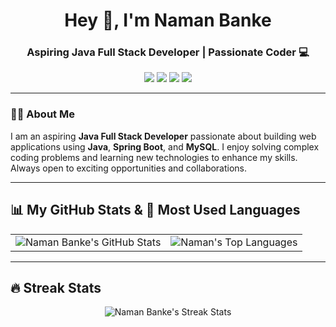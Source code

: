 <h1 align="center">Hey 👋, I'm Naman Banke</h1>
<h3 align="center">Aspiring Java Full Stack Developer | Passionate Coder 💻</h3>

<p align="center">
<a href="https://www.linkedin.com/in/nman_gurjar"><img src="https://img.shields.io/badge/-Naman%20Banke-blue?style=flat-square&logo=Linkedin&logoColor=white"/></a>
<a href="https://github.com/nmangurjar"><img src="https://img.shields.io/badge/-nmangurjar-black?style=flat-square&logo=github"/></a>
<a href="https://instagram.com/nman_gurjar"><img src="https://img.shields.io/badge/-Instagram-purple?style=flat-square&logo=instagram"/></a>
<a href="mailto:namanbanke.nb@gmail.com"><img src="https://img.shields.io/badge/-Gmail-red?style=flat-square&logo=gmail&logoColor=white"/></a>
</p>

---

### 👨‍💻 About Me
I am an aspiring **Java Full Stack Developer** passionate about building web applications using **Java**, **Spring Boot**, and **MySQL**. I enjoy solving complex coding problems and learning new technologies to enhance my skills. Always open to exciting opportunities and collaborations.

---

## 📊 My GitHub Stats & 🚀 Most Used Languages
<table align="center">
<tr>
<td>
<img src="https://github-readme-stats.vercel.app/api?username=nmangurjar&show_icons=true&theme=dark&count_private=true" alt="Naman Banke's GitHub Stats"/>
</td>
<td>
<img src="https://github-readme-stats.vercel.app/api/top-langs/?username=nmangurjar&layout=compact&theme=dark" alt="Naman's Top Languages"/>
</td>
</tr>
</table>

---

## 🔥 Streak Stats
<p align="center">
<img src="https://github-readme-streak-stats.herokuapp.com/?user=nmangurjar&theme=dark" alt="Naman Banke's Streak Stats"/>
</p>